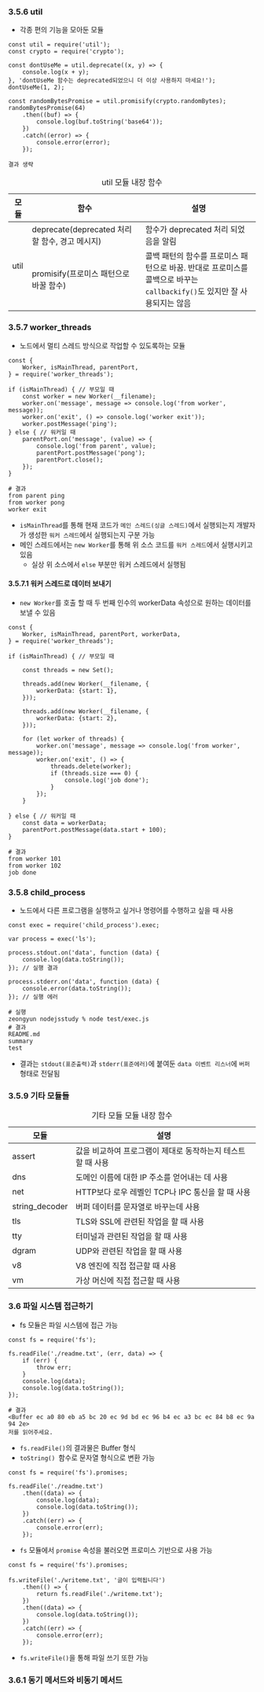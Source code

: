 ### 3.5.6 util

- 각종 편의 기능을 모아둔 모듈

```node
const util = require('util');
const crypto = require('crypto');

const dontUseMe = util.deprecate((x, y) => {
    console.log(x + y);
}, 'dontUseMe 함수는 deprecated되었으니 더 이상 사용하지 마세요!');
dontUseMe(1, 2);

const randomBytesPromise = util.promisify(crypto.randomBytes);
randomBytesPromise(64)
    .then((buf) => {
        console.log(buf.toString('base64'));
    })
    .catch((error) => {
        console.error(error);
    });
```

```shell
결과 생략
```

<table>
    <caption>util 모듈 내장 함수</caption>
    <thead>
        <tr>
            <th>모듈</th>
            <th>함수</th>
            <th>설명</th>
        </tr>
    </thead>
    <tbody>
        <tr>
            <td rowspan="2">util</td>
            <td>deprecate(deprecated 처리할 함수, 경고 메시지)</td>
            <td>함수가 deprecated 처리 되었음을 알림</td>
        </tr>
        <tr>
            <td>promisify(프로미스 패턴으로 바꿀 함수)</td>
            <td>콜백 패턴의 함수를 프로미스 패턴으로 바꿈. 반대로 프로미스를 콜백으로 바꾸는<br /><code>callbackify()</code>도 있지만 잘 사용되지는 않음</td>
        </tr>
    </tbody>
</table>

### 3.5.7 worker_threads

- 노드에서 멀티 스레드 방식으로 작업할 수 있도록하는 모듈

```node
const {
    Worker, isMainThread, parentPort,
} = require('worker_threads');

if (isMainThread) { // 부모일 때
    const worker = new Worker(__filename);
    worker.on('message', message => console.log('from worker', message));
    worker.on('exit', () => console.log('worker exit'));
    worker.postMessage('ping');
} else { // 워커일 때
    parentPort.on('message', (value) => {
        console.log('from parent', value);
        parentPort.postMessage('pong');
        parentPort.close();
    });
}
```

```shell
# 결과
from parent ping
from worker pong
worker exit
```

- `isMainThread`를 통해 현재 코드가 `메인 스레드(싱글 스레드)`에서 실행되는지 개발자가 생성한 `워커 스레드`에서 실행되는지 구분 가능
- 메인 스레드에서는 `new Worker`를 통해 위 소스 코드를 `워커 스레드`에서 실행시키고 있음
    - 실상 위 소스에서 `else` 부분만 워커 스레드에서 실행됨

#### 3.5.7.1 워커 스레드로 데이터 보내기

- `new Worker`를 호출 할 때 두 번째 인수의 workerData 속성으로 원하는 데이터를 보낼 수 있음

```node
const {
    Worker, isMainThread, parentPort, workerData,
} = require('worker_threads');

if (isMainThread) { // 부모일 때

    const threads = new Set();

    threads.add(new Worker(__filename, {
        workerData: {start: 1},
    }));

    threads.add(new Worker(__filename, {
        workerData: {start: 2},
    }));

    for (let worker of threads) {
        worker.on('message', message => console.log('from worker', message));
        worker.on('exit', () => {
            threads.delete(worker);
            if (threads.size === 0) {
                console.log('job done');
            }
        });
    }

} else { // 워커일 때
    const data = workerData;
    parentPort.postMessage(data.start + 100);
}
```

```shell
# 결과
from worker 101
from worker 102
job done
```

### 3.5.8 child_process

- 노드에서 다른 프로그램을 실행하고 싶거나 명령어를 수행하고 싶을 때 사용

```node
const exec = require('child_process').exec;

var process = exec('ls');

process.stdout.on('data', function (data) {
    console.log(data.toString());
}); // 실행 결과

process.stderr.on('data', function (data) {
    console.error(data.toString());
}); // 실행 에러
```

```shell
# 실행
zeongyun nodejsstudy % node test/exec.js
# 결과
README.md
summary
test
```

- 결과는 `stdout(표준출력)`과 `stderr(표준에러)`에 붙여둔 `data 이벤트 리스너`에 `버퍼` 형태로 전달됨

### 3.5.9 기타 모듈들

<table>
    <caption>기타 모듈 모듈 내장 함수</caption>
    <thead>
        <tr>
            <th>모듈</th>
            <th>설명</th>
        </tr>
    </thead>
    <tbody>
        <tr><td>assert</td>
            <td>값을 비교하여 프로그램이 제대로 동작하는지 테스트할 때 사용</td></tr>
        <tr><td>dns</td>
            <td>도메인 이름에 대한 IP 주소를 얻어내는 데 사용</td></tr>
        <tr><td>net</td>
            <td>HTTP보다 로우 레벨인 TCP나 IPC 통신을 할 때 사용</td></tr>
        <tr><td>string_decoder</td>
            <td>버퍼 데이터를 문자열로 바꾸는데 사용</td></tr>
        <tr><td>tls</td>
            <td>TLS와 SSL에 관련된 작업을 할 때 사용</td></tr>
        <tr><td>tty</td>
            <td>터미널과 관련된 작업을 할 때 사용</td></tr>
        <tr><td>dgram</td>
            <td>UDP와 관련된 작업을 할 때 사용</td></tr>
        <tr><td>v8</td>
            <td>V8 엔진에 직접 접근할 때 사용</td></tr>
        <tr><td>vm</td>
            <td>가상 머신에 직접 접근할 때 사용</td></tr>
    </tbody>
</table>

### 3.6 파일 시스템 접근하기

- fs 모듈은 파일 시스템에 접근 가능

```node
const fs = require('fs');

fs.readFile('./readme.txt', (err, data) => {
    if (err) {
        throw err;
    }
    console.log(data);
    console.log(data.toString());
});
```

```shell
# 결과
<Buffer ec a0 80 eb a5 bc 20 ec 9d bd ec 96 b4 ec a3 bc ec 84 b8 ec 9a 94 2e>
저를 읽어주세요.
```

- `fs.readFile()`의 결과물은 Buffer 형식
- `toString() `함수로 문자열 형식으로 변환 가능

```node
const fs = require('fs').promises;

fs.readFile('./readme.txt')
    .then((data) => {
        console.log(data);
        console.log(data.toString());
    })
    .catch((err) => {
        console.error(err);
    });
```

- `fs` 모듈에서 `promise` 속성을 불러오면 프로미스 기반으로 사용 가능

```node
const fs = require('fs').promises;

fs.writeFile('./writeme.txt', '글이 입력됩니다')
    .then(() => {
        return fs.readFile('./writeme.txt');
    })
    .then((data) => {
        console.log(data.toString());
    })
    .catch((err) => {
        console.error(err);
    });
```

- `fs.writeFile()`을 통해 파일 쓰기 또한 가능

### 3.6.1 동기 메서드와 비동기 메서드

